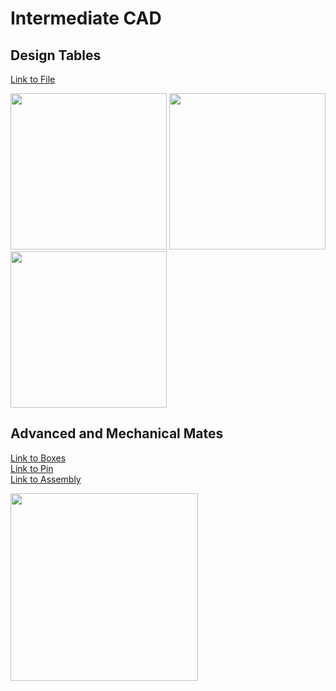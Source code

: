 # Intermediate CAD
## Design Tables

<a href="https://github.com/jbailey24/Intermediate-CAD/blob/master/Design_Tables/Design_Tables.SLDPRT">Link to File</a> <br/>

<img src="https://lh5.googleusercontent.com/o3gGTxXKHi3fcBrmKlrs7O0gZHkuvMNNAsQJ8fjUT1bjzyC_1M7JtuRGcP0dcIcAU35wR6lhLww8LskCz9IhJMwZsckyBRlRVHjpE8Wu" width="250"> <img src="https://lh6.googleusercontent.com/Ls-iOnoXrgh9O-dSokOZoCQG4N_zf4mULMzwW6YKq58_G04AmDkQ4ycMU5tR7XuoJpY_gO5EaEAEIdq2H-YqENg8EYQsSbsPvIgq7aBt" width="250"> <img src="https://lh6.googleusercontent.com/cnjyJFCWZS5wRwctKrb02dl1jAhrRKE5YUBBpfZSDeLxK3BQTDh2rhfM8Ae3sW9S7-ROicpO2APIwN9ucxbVT7HYyGs2xPmjArkAikRo" width="250">



## Advanced and Mechanical Mates

<a href="https://github.com/jbailey24/Intermediate-CAD/blob/master/Advanced_and_Mechanical_Mates/Slide_Boxes.SLDPRT">Link to Boxes</a> <br/>
<a href="https://github.com/jbailey24/Intermediate-CAD/blob/master/Advanced_and_Mechanical_Mates/Button_Slider.SLDPRT">Link to Pin</a> <br/>
<a href="https://github.com/jbailey24/Intermediate-CAD/blob/master/Advanced_and_Mechanical_Mates/Telecope_Boxes.SLDASM">Link to Assembly</a> <br/>

<img src="https://lh4.googleusercontent.com/Z95vzwbvwmuOL2_hj15NhmxRDh-7d3vrwBIHTERS3UkP1vahwIrhKW6XG8bGBNE6GoqRS__vha9XGmtiofYm3_hbo7tNRm6LekWf7Jbq" width="300">
